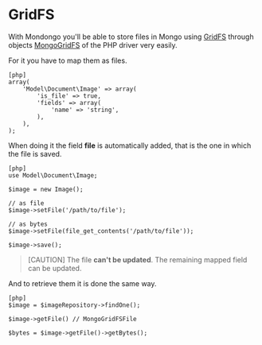 GridFS
======

With Mondongo you'll be able to store files in Mongo using
[GridFS](http://www.mongodb.org/display/DOCS/GridFS) through objects
[MongoGridFS](http://php.net/manual/en/class.mongogridfs.php) of the PHP driver
very easily.

For it you have to map them as files.

    [php]
    array(
        'Model\Document\Image' => array(
            'is_file' => true,
            'fields' => array(
                'name' => 'string',
            ),
        ),
    );

When doing it the field **file** is automatically added, that is the one
in which the file is saved.

    [php]
    use Model\Document\Image;

    $image = new Image();

    // as file
    $image->setFile('/path/to/file');

    // as bytes
    $image->setFile(file_get_contents('/path/to/file'));

    $image->save();

>[CAUTION]
>The file **can't be updated**. The remaining mapped field can be updated.

And to retrieve them it is done the same way.

    [php]
    $image = $imageRepository->findOne();

    $image->getFile() // MongoGridFSFile

    $bytes = $image->getFile()->getBytes();

